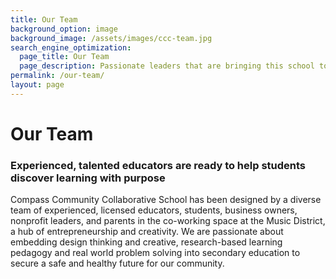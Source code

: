 ```yaml
---
title: Our Team
background_option: image
background_image: /assets/images/ccc-team.jpg
search_engine_optimization:
  page_title: Our Team
  page_description: Passionate leaders that are bringing this school to life.
permalink: /our-team/
layout: page
---
```


# Our Team

### Experienced, talented educators are ready to help students discover learning with purpose

Compass Community Collaborative School has been designed by a diverse team of experienced, licensed educators, students, business owners, nonprofit leaders, and parents in the co-working space at the Music District, a hub of entrepreneurship and creativity. We are passionate about embedding design thinking and creative, research-based learning pedagogy and real world problem solving into secondary education to secure a safe and healthy future for our community.